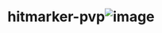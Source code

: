 # hitmarker-pvp![image](https://user-images.githubusercontent.com/72306869/230606991-1fec2d41-9e43-49db-a65c-557cc746371a.png)
